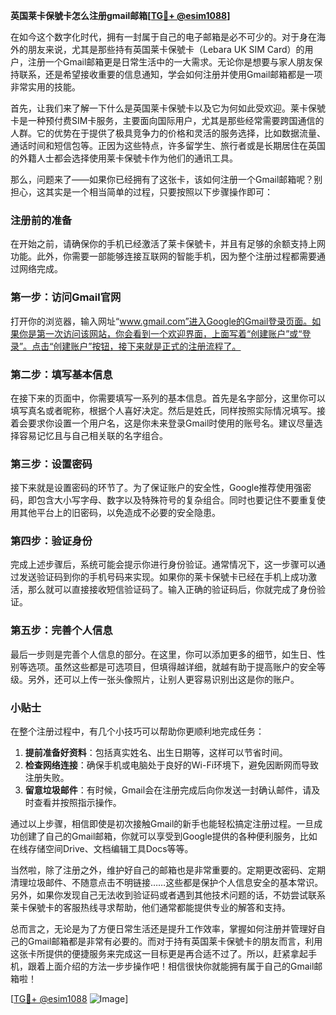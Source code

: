 **英国莱卡保號卡怎么注册gmail邮箱[[TG💪+ @esim1088](https://t.me/s/esim1088)]**

在如今这个数字化时代，拥有一封属于自己的电子邮箱是必不可少的。对于身在海外的朋友来说，尤其是那些持有英国莱卡保號卡（Lebara UK SIM Card）的用户，注册一个Gmail邮箱更是日常生活中的一大需求。无论你是想要与家人朋友保持联系，还是希望接收重要的信息通知，学会如何注册并使用Gmail邮箱都是一项非常实用的技能。

首先，让我们来了解一下什么是英国莱卡保號卡以及它为何如此受欢迎。莱卡保號卡是一种预付费SIM卡服务，主要面向国际用户，尤其是那些经常需要跨国通信的人群。它的优势在于提供了极具竞争力的价格和灵活的服务选择，比如数据流量、通话时间和短信包等。正因为这些特点，许多留学生、旅行者或是长期居住在英国的外籍人士都会选择使用莱卡保號卡作为他们的通讯工具。

那么，问题来了——如果你已经拥有了这张卡，该如何注册一个Gmail邮箱呢？别担心，这其实是一个相当简单的过程，只要按照以下步骤操作即可：

### 注册前的准备

在开始之前，请确保你的手机已经激活了莱卡保號卡，并且有足够的余额支持上网功能。此外，你需要一部能够连接互联网的智能手机，因为整个注册过程都需要通过网络完成。

### 第一步：访问Gmail官网

打开你的浏览器，输入网址“www.gmail.com”进入Google的Gmail登录页面。如果你是第一次访问该网站，你会看到一个欢迎界面，上面写着“创建账户”或“登录”。点击“创建账户”按钮，接下来就是正式的注册流程了。

### 第二步：填写基本信息

在接下来的页面中，你需要填写一系列的基本信息。首先是名字部分，这里你可以填写真名或者昵称，根据个人喜好决定。然后是姓氏，同样按照实际情况填写。接着会要求你设置一个用户名，这是你未来登录Gmail时使用的账号名。建议尽量选择容易记忆且与自己相关联的名字组合。

### 第三步：设置密码

接下来就是设置密码的环节了。为了保证账户的安全性，Google推荐使用强密码，即包含大小写字母、数字以及特殊符号的复杂组合。同时也要记住不要重复使用其他平台上的旧密码，以免造成不必要的安全隐患。

### 第四步：验证身份

完成上述步骤后，系统可能会提示你进行身份验证。通常情况下，这一步骤可以通过发送验证码到你的手机号码来实现。如果你的莱卡保號卡已经在手机上成功激活，那么就可以直接接收短信验证码了。输入正确的验证码后，你就完成了身份验证。

### 第五步：完善个人信息

最后一步则是完善个人信息的部分。在这里，你可以添加更多的细节，如生日、性别等选项。虽然这些都是可选项目，但填得越详细，就越有助于提高账户的安全等级。另外，还可以上传一张头像照片，让别人更容易识别出这是你的账户。

### 小贴士

在整个注册过程中，有几个小技巧可以帮助你更顺利地完成任务：

1. **提前准备好资料**：包括真实姓名、出生日期等，这样可以节省时间。
2. **检查网络连接**：确保手机或电脑处于良好的Wi-Fi环境下，避免因断网而导致注册失败。
3. **留意垃圾邮件**：有时候，Gmail会在注册完成后向你发送一封确认邮件，请及时查看并按照指示操作。

通过以上步骤，相信即使是初次接触Gmail的新手也能轻松搞定注册过程。一旦成功创建了自己的Gmail邮箱，你就可以享受到Google提供的各种便利服务，比如在线存储空间Drive、文档编辑工具Docs等等。

当然啦，除了注册之外，维护好自己的邮箱也是非常重要的。定期更改密码、定期清理垃圾邮件、不随意点击不明链接……这些都是保护个人信息安全的基本常识。另外，如果你发现自己无法收到验证码或者遇到其他技术问题的话，不妨尝试联系莱卡保號卡的客服热线寻求帮助，他们通常都能提供专业的解答和支持。

总而言之，无论是为了方便日常生活还是提升工作效率，掌握如何注册并管理好自己的Gmail邮箱都是非常有必要的。而对于持有英国莱卡保號卡的朋友而言，利用这张卡所提供的便捷服务来完成这一目标更是再合适不过了。所以，赶紧拿起手机，跟着上面介绍的方法一步步操作吧！相信很快你就能拥有属于自己的Gmail邮箱啦！

[[TG💪+ @esim1088](https://t.me/s/esim1088) ![Image](https://i.postimg.cc/4NQfJmqS/Snipaste-2025-05-13-00-14-12.png)]